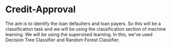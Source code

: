 # Credit-Approval
The aim is to identify the loan defaulters and loan payers. So this will be a classification task and we will be using the classification section of machine learning.  We will be using the supervised learning. In this, we've used Decision Tree Classifier and Random Forest Classifier.

